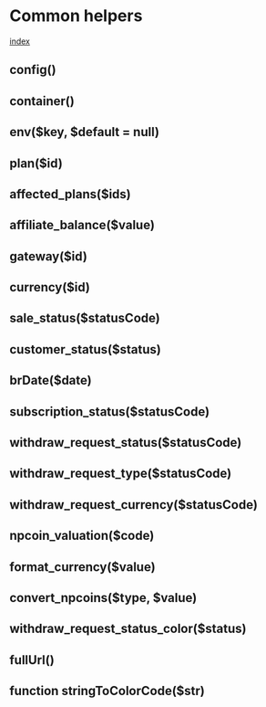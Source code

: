 # Common helpers

[index](../index.md)

## config()
> 

## container()
> 

## env($key, $default = null)
>

## plan($id)
>

## affected_plans($ids)
>

## affiliate_balance($value)
>

## gateway($id)
>

## currency($id)
>

## sale_status($statusCode)
>

## customer_status($status)
>

## brDate($date)
>

## subscription_status($statusCode)
>

## withdraw_request_status($statusCode)
>

## withdraw_request_type($statusCode)
>

## withdraw_request_currency($statusCode)
>

## npcoin_valuation($code)
>

## format_currency($value)
>

## convert_npcoins($type, $value)
>

## withdraw_request_status_color($status)
>

## fullUrl()
>

## function stringToColorCode($str)
>
